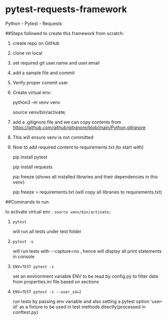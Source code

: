 # pytest-requests-framework
Python - Pytest - Requests

##Steps followed to create this framework from scratch:

1. create repo on GitHub
2. clone on local
3. set required git user.name and user.email
4. add a sample file and commit
5. Verify proper commit user
6. Create virtual env:

    python3 -m venv venv

    source venv/bin/activate;
7. add a .gitignore file and we can copy contents from https://github.com/github/gitignore/blob/main/Python.gitignore
8. This will ensure venv is not committed
9. Now to add required content to requirements.txt:(to start with)
    
    pip install pytest

    pip install requests

    pip freeze
   (shows all installed libraries and their dependencies in this venv)

    pip freeze > requirements.txt
   (will copy all libraries to requirements.txt)


##Commands to run:

to activate virtual env : `source venv/bin/activate;  `

1. `pytest`

   will run all tests under test folder
2. `pytest -s`
   
   will run tests with  --capture=no , hence will display all print statements in console
3. `ENV=TEST pytest -s`

   set an environment variable ENV to be read by config.py to filter data from properties.ini file based on sections
4. `ENV=TEST pytest -s --user_id=2`

   run tests by passing env variable and also setting a pytest option 'user-id' as a fixture to be used in test methods directly(processed in conftest.py)
